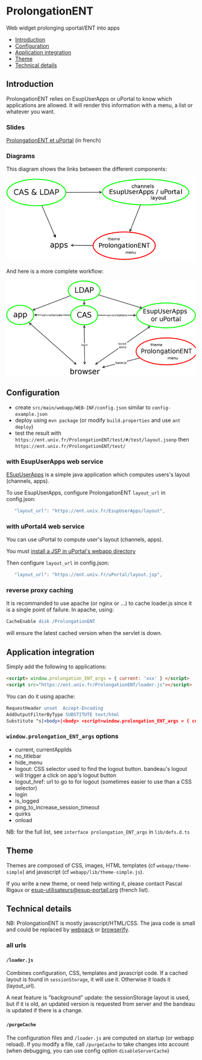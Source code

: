 ProlongationENT
===========

Web widget prolonging uportal/ENT into apps

* [Introduction](#introduction)
* [Configuration](#configuration)
* [Application integration](#application-integration)
* [Theme](#theme)
* [Technical details](#technical-details)


Introduction
------------

ProlongationENT relies on EsupUserApps or uPortal to know which applications are allowed.
It will render this information with a menu, a list or whatever you want.

### Slides

[ProlongationENT et uPortal](http://prigaux.github.io/ProlongationENT-et-uPortal/#/3) (in french)

### Diagrams

This diagram shows the links between the different components:

[![compontents](docs/diagram.png)](docs/diagram.svg)

And here is a more complete workflow:

[![workflow](docs/workflow.png)](docs/workflow.svg)



Configuration
-------------

* create ```src/main/webapp/WEB-INF/config.json``` similar to ```config-example.json```
* deploy using ```mvn package``` (or modify ```build.properties``` and use ```ant deploy```)
* test the result with ```https://ent.univ.fr/ProlongationENT/test/#/test/layout.jsonp``` then ```https://ent.univ.fr/ProlongationENT/test/```

### with EsupUserApps web service

[ESupUserApps](https://github.com/EsupPortail/EsupUserApps) is a simple java application which computes users's layout (channels, apps).

To use EsupUserApps, configure ProlongationENT ```layout_url``` in config.json:
```js
   "layout_url": "https://ent.univ.fr/EsupUserApps/layout",
```

### with uPortal4 web service

You can use uPortal to compute user's layout (channels, apps).

You must [install a JSP in uPortal's webapp directory](utils/uportal4/README.md)

Then configure ```layout_url``` in config.json:
```js
   "layout_url": "https://ent.univ.fr/uPortal/layout.jsp",
```

### reverse proxy caching

It is recommanded to use apache (or nginx or ...) to cache loader.js since it is a single point of failure.
In apache, using:

```apache
CacheEnable disk /ProlongationENT
```

will ensure the latest cached version when the servlet is down.



Application integration
-------------

Simply add the following to applications:

```html
<script> window.prolongation_ENT_args = { current: 'xxx' } </script>
<script src="https://ent.univ.fr/ProlongationENT/loader.js"></script>
```

You can do it using apache:

```apache
RequestHeader unset  Accept-Encoding
AddOutputFilterByType SUBSTITUTE text/html
Substitute "s|<body>|<body> <script>window.prolongation_ENT_args = { current: 'xxx' }; </script><script src='https://ent.univ.fr/ProlongationENT/loader.js'></script>|"
```

### ```window.prolongation_ENT_args``` options

* current, currentAppIds
* no_titlebar
* hide_menu
* logout: CSS selector used to find the logout button. bandeau's logout will trigger a click on app's logout button
* logout_href: url to go to for logout (sometimes easier to use than a CSS selector)
* login
* is_logged
* ping_to_increase_session_timeout
* quirks
* onload

NB: for the full list, see ```interface prolongation_ENT_args``` in ```lib/defs.d.ts```



Theme
-------------------

Themes are composed of CSS, images, HTML templates (cf ```webapp/theme-simple```) and javascript (cf ```webapp/lib/theme-simple.js```).

If you write a new theme, or need help writing it, please contact Pascal Rigaux or esup-utilisateurs@esup-portail.org (french list).



Technical details
-------------------

NB: ProlongationENT is mostly javascript/HTML/CSS. The java code is small and could be replaced by [webpack](https://webpack.github.io/) or [browserify](http://browserify.org/).

### all urls

#### ```/loader.js```

Combines configuration, CSS, templates and javascript code.
If a cached layout is found in ```sessionStorage```, it will use it.
Otherwise it loads it (layout_url).

A neat feature is "background" update: the sessionStorage layout is used, but if it is old, an updated version is requested from server and the bandeau is updated if there is a change.

#### ```/purgeCache```

The configuration files and ```/loader.js``` are computed on startup (or webapp reload). If you modify a file, call ```/purgeCache``` to take changes into account (when debugging, you can use config option ```disableServerCache```)
